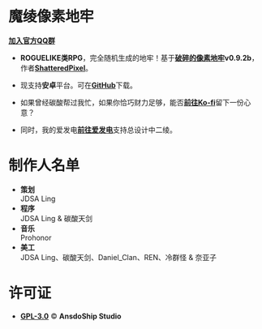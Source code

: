 
# 魔绫像素地牢

[**加入官方QQ群**](https://jq.qq.com/?_wv=1027&k=R7ZXeEQM)

* **ROGUELIKE类RPG**，完全随机生成的地牢！基于[**破碎的像素地牢**](https://github.com/00-Evan/shattered-pixel-dungeon)**v0.9.2b**，作者[**ShatteredPixel**](http://www.shatteredpixel.com)。

* 现支持**安卓**平台。可在[**GitHub**](https://github.com/AnsdoShip/MagicLingPixelDungeon/releases)下载。

* 如果曾经碳酸帮过我忙，如果你恰巧财力足够，能否[**前往Ko-fi**](https://ko-fi.com/Tianscar)留下一份心意？
* 同时，我的爱发电[**前往爱发电**](https://afdian.net/@jdsaling)支持总设计中二绫。


# 制作人名单

* **策划**</br>
JDSA Ling
* **程序**</br>
JDSA Ling & 碳酸天剑
* **音乐**</br>
Prohonor
* **美工**</br>
JDSA Ling、碳酸天剑、Daniel_Clan、REN、冷群怪 & 奈亚子

# 许可证
* [**GPL-3.0**](https://github.com/AnsdoShip/MagicLingPixelDungeon/blob/master/LICENSE.txt) © **AnsdoShip Studio**

